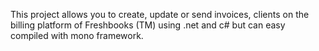 This project allows you to create, update or send invoices, clients on the billing platform of Freshbooks (TM) using .net and c# but can easy compiled with mono framework.